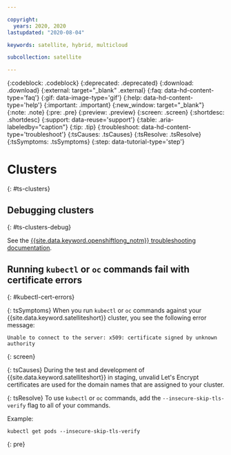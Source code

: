 ```yaml
---

copyright:
  years: 2020, 2020
lastupdated: "2020-08-04"

keywords: satellite, hybrid, multicloud

subcollection: satellite

---
```


{:codeblock: .codeblock}
{:deprecated: .deprecated}
{:download: .download}
{:external: target="_blank" .external}
{:faq: data-hd-content-type='faq'}
{:gif: data-image-type='gif'}
{:help: data-hd-content-type='help'}
{:important: .important}
{:new_window: target="_blank"}
{:note: .note}
{:pre: .pre}
{:preview: .preview}
{:screen: .screen}
{:shortdesc: .shortdesc}
{:support: data-reuse='support'}
{:table: .aria-labeledby="caption"}
{:tip: .tip}
{:troubleshoot: data-hd-content-type='troubleshoot'}
{:tsCauses: .tsCauses}
{:tsResolve: .tsResolve}
{:tsSymptoms: .tsSymptoms}
{:step: data-tutorial-type='step'}


# Clusters
{: #ts-clusters}

## Debugging clusters
{: #ts-clusters-debug}

See the [{{site.data.keyword.openshiftlong_notm}} troubleshooting documentation](/docs/openshift?topic=openshift-cs_troubleshoot).

## Running `kubectl` or `oc` commands fail with certificate errors
{: #kubectl-cert-errors}

{: tsSymptoms}
When you run `kubectl` or `oc` commands against your {{site.data.keyword.satelliteshort}} cluster, you see the following error message:
```
Unable to connect to the server: x509: certificate signed by unknown authority
```
{: screen}

{: tsCauses}
During the test and development of {{site.data.keyword.satelliteshort}} in staging, unvalid Let's Encrypt certificates are used for the domain names that are assigned to your cluster.

{: tsResolve}
To use `kubectl` or `oc` commands, add the `--insecure-skip-tls-verify` flag to all of your commands.

Example:
```
kubectl get pods --insecure-skip-tls-verify
```
{: pre}
